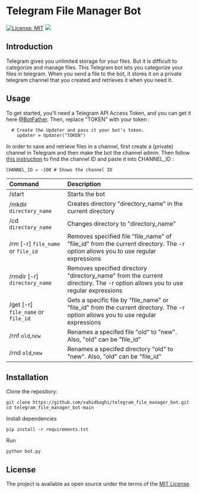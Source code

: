 # Telegram File Manager Bot
[![License: MIT](https://img.shields.io/badge/License-MIT-green.svg)](https://opensource.org/licenses/MIT)
![](https://komarev.com/ghpvc/?username=vahidbaghi&color=green&label=View+Count)
## Introduction
Telegram gives you unlimited storage for your files. But it is difficult to categorize and manage files. 
This Telegram bot lets you categorize your files in telegram. When you send a file to the bot, it stores it on a private telegram channel that you created and retrieves it when you need it.

## Usage
To get started, you'll need a Telegram API Access Token, and you can get it here [@BotFather](https://t.me/botfather). Then, replace "TOKEN" with your token :
```
  # Create the Updater and pass it your bot's token.
    updater = Updater("TOKEN")
```
In order to save and retrieve files in a channel, first create a (private) channel in Telegram and then make the bot the channel admin. Then follow [this instruction](https://gist.github.com/mraaroncruz/e76d19f7d61d59419002db54030ebe35) to find the channel ID and paste it into CHANNEL_ID :
```
CHANNEL_ID = -100 # Shows the channel ID
```

| Command                            | Description |
|:---------------------------------- |:-------------|
| /start                             | Starts the bot |
| /mkdir `directory_name`            | Creates directory "directory_name" in the current directory|
| /cd `directory_name`               | Changes directory to "directory_name"|
| /rm [-r] `file_name` or `file_id`  | Removes specified file "file_name" of "file_id" from the current directory. The -r option allows you to use regular expressions
| /rmdir [-r] `directory_name`       | Removes specified directory "directory_name" from the current directory. The -r option allows you to use regular expressions|
| /get [-r] `file_name` or `file_id` | Gets a specific file by "file_name" or "file_id" from the current directory. The -r option allows you to use regular expressions|
| /rnf `old`,`new`                   | Renames a specifed file "old" to "new". Also, "old" can be "file_id"|
| /rnd `old`,`new`                   | Renames a specifed directory "old" to "new". Also, "old" can be "file_id"|



## Installation

Clone the repository:

```
git clone https://github.com/vahidbaghi/telegram_file_manager_bot.git
cd telegram_file_manager_bot-main
```

Install dependencies

```
pip install -r requirements.txt
```
Run
```
python bot.py
```
## License

The project is available as open source under the terms of the [MIT License](https://opensource.org/licenses/MIT).
